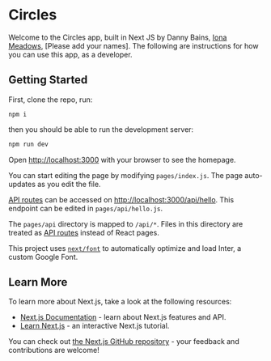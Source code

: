 # Circles

Welcome to the Circles app, built in Next JS by Danny Bains, [Iona Meadows](https://github.com/ionajosephine), [Please add your names]. The following are instructions for how you can use this app, as a developer. 

## Getting Started

First, clone the repo, run:

```
npm i
```

then you should be able to run the development server:

```bash
npm run dev
```

Open [http://localhost:3000](http://localhost:3000) with your browser to see the homepage.

You can start editing the page by modifying `pages/index.js`. The page auto-updates as you edit the file.

[API routes](https://nextjs.org/docs/api-routes/introduction) can be accessed on [http://localhost:3000/api/hello](http://localhost:3000/api/hello). This endpoint can be edited in `pages/api/hello.js`.

The `pages/api` directory is mapped to `/api/*`. Files in this directory are treated as [API routes](https://nextjs.org/docs/api-routes/introduction) instead of React pages.

This project uses [`next/font`](https://nextjs.org/docs/basic-features/font-optimization) to automatically optimize and load Inter, a custom Google Font.

## Learn More

To learn more about Next.js, take a look at the following resources:

- [Next.js Documentation](https://nextjs.org/docs) - learn about Next.js features and API.
- [Learn Next.js](https://nextjs.org/learn) - an interactive Next.js tutorial.

You can check out [the Next.js GitHub repository](https://github.com/vercel/next.js/) - your feedback and contributions are welcome!



